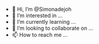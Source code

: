- 👋 Hi, I’m @Simonadejoh
- 👀 I’m interested in ...
- 🌱 I’m currently learning ...
- 💞️ I’m looking to collaborate on ...
- 📫 How to reach me ...

<!---
Simonadejoh/Simonadejoh is a ✨ special ✨ repository because its `README.md` (this file) appears on your GitHub profile.
You can click the Preview link to take a look at your changes.
--->
